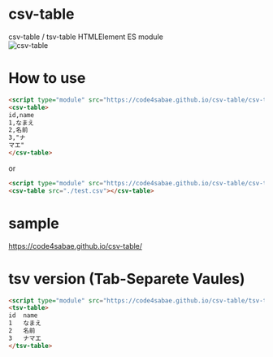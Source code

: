# csv-table

csv-table / tsv-table HTMLElement ES module  
![csv-table](https://code4sabae.github.io/csv-table/csv-table.png)  

# How to use

```html
<script type="module" src="https://code4sabae.github.io/csv-table/csv-table.mjs"></script>
<csv-table>
id,name
1,なまえ
2,名前
3,"ナ
マエ"
</csv-table>
```

or 

```html
<script type="module" src="https://code4sabae.github.io/csv-table/csv-table.mjs"></script>
<csv-table src="./test.csv"></csv-table>
```

# sample
https://code4sabae.github.io/csv-table/  

# tsv version (Tab-Separete Vaules)

```html
<script type="module" src="https://code4sabae.github.io/csv-table/tsv-table.mjs"></script>
<tsv-table>
id	name
1	なまえ
2	名前
3	ナマエ
</tsv-table>
```
